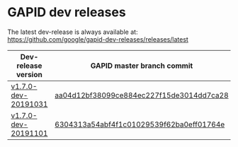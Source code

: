 # GAPID dev releases

The latest dev-release is always available at: https://github.com/google/gapid-dev-releases/releases/latest

| Dev-release version | GAPID master branch commit |
|---------------------|----------------------------|
| [v1.7.0-dev-20191031](https://github.com/google/gapid-dev-releases/releases/tag/v1.7.0-dev-20191031) | [aa04d12bf38099ce884ec227f15de3014dd7ca28](https://github.com/google/gapid/commit/aa04d12bf38099ce884ec227f15de3014dd7ca28) |
| [v1.7.0-dev-20191101](https://github.com/google/gapid-dev-releases/releases/tag/v1.7.0-dev-20191101) | [6304313a54abf4f1c01029539f62ba0eff01764e](https://github.com/google/gapid/commit/6304313a54abf4f1c01029539f62ba0eff01764e) |
